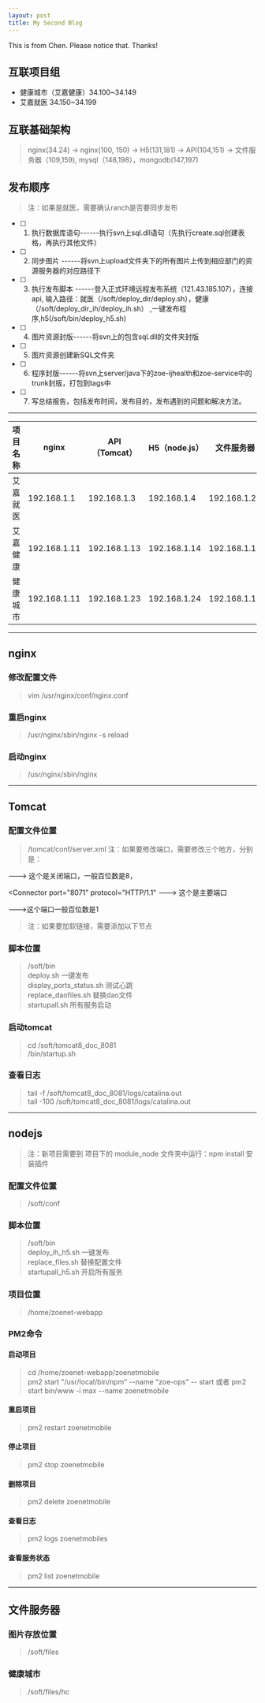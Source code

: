 ```yaml
---
layout: post
title: My Second Blog
---
```

This is from Chen. Please notice that. Thanks!



## 互联项目组
* 健康城市（艾嘉健康）34.100~34.149
* 艾嘉就医 34.150~34.199

## 互联基础架构
> nginx(34.24) -> nginx(100, 150) -> H5(131,181) -> API(104,151) -> 文件服务器（109,159), mysql（148,198），mongodb(147,197)

## 发布顺序

> 注：如果是就医，需要确认ranch是否要同步发布

- [ ] 1. 执行数据库语句------执行svn上sql.dll语句（先执行create.sql创建表格，再执行其他文件）
- [ ] 2. 同步图片 ------将svn上upload文件夹下的所有图片上传到相应部门的资源服务器的对应路径下
- [ ] 3. 执行发布脚本 ------登入正式环境远程发布系统（121.43.185.107），连接api, 输入路径：就医（/soft/deploy_dir/deploy.sh），健康 （/soft/deploy_dir_ih/deploy_ih.sh） ,一键发布程序,h5(/soft/bin/deploy_h5.sh)
- [ ] 4. 图片资源封版------将svn上的包含sql.dll的文件夹封版
- [ ] 5. 图片资源创建新SQL文件夹
- [ ] 6. 程序封版------将svn上server/java下的zoe-ijhealth和zoe-service中的trunk封版，打包到tags中
- [ ] 7. 写总结报告，包括发布时间，发布目的，发布遇到的问题和解决方法。
--------------------------------------------------------------------------------


项目名称 | nginx        |API（Tomcat） | H5（node.js）| 文件服务器
---      |---           |---           |---           |---         
艾嘉就医 | 192.168.1.1  | 192.168.1.3  | 192.168.1.4  | 192.168.1.2
艾嘉健康 | 192.168.1.11 | 192.168.1.13 | 192.168.1.14 | 192.168.1.12
健康城市 | 192.168.1.11 | 192.168.1.23 | 192.168.1.24 | 192.168.1.12


--------------------------------------------------------------------------------
## nginx
### 修改配置文件
> vim /usr/nginx/conf/nginx.conf

### 重启nginx
> /usr/nginx/sbin/nginx -s reload

### 启动nginx
> /usr/nginx/sbin/nginx

--------------------------------------------------------------------------------
## Tomcat
### 配置文件位置
> /tomcat/conf/server.xml
> 注：如果要修改端口，需要修改三个地方，分别是：

 <Server port="8171" shutdown="SHUTDOWN">                   ---> 这个是关闭端口，一般百位数是8，
 
<Connector port="8071" protocol="HTTP/1.1"                        ---> 这个是主要端口

<Connector port="8871" protocol="AJP/1.3" redirectPort="8443" />    --->这个端口一般百位数是1

> 注：如果要加软链接，需要添加以下节点  
<Context docBase="/home/www/zoe-rus-api" path="" reloadable="false">  
    <Resources allowLinking="true"/>  
</Context>

### 脚本位置
> /soft/bin  
> deploy.sh  一键发布  
> display_ports_status.sh 测试心跳  
> replace_daofiles.sh  替换dao文件  
> startupall.sh  所有服务启动  

### 启动tomcat
> cd /soft/tomcat8_doc_8081  
> /bin/startup.sh  

### 查看日志
> tail -f /soft/tomcat8_doc_8081/logs/catalina.out    
> tail -100 /soft/tomcat8_doc_8081/logs/catalina.out    

--------------------------------------------------------------------------------
## nodejs
> 注：新项目需要到 项目下的 module_node 文件夹中运行：npm install  安装插件

### 配置文件位置
> /soft/conf

### 脚本位置
> /soft/bin  
> deploy_ih_h5.sh  一键发布    
> replace_files.sh  替换配置文件   
> startupall_h5.sh  开启所有服务   

### 项目位置
> /home/zoenet-webapp

### PM2命令
#### 启动项目 
> cd /home/zoenet-webapp/zoenetmobile  
> pm2 start "/usr/local/bin/npm" --name "zoe-ops" -- start 或者 pm2 start bin/www -i max --name zoenetmobile 

#### 重启项目
> pm2 restart zoenetmobile

#### 停止项目
> pm2 stop zoenetmobile 

#### 删除项目
> pm2 delete zoenetmobile

#### 查看日志
> pm2 logs zoenetmobiles

#### 查看服务状态
> pm2 list zoenetmobile

--------------------------------------------------------------------------------
## 文件服务器
### 图片存放位置
> /soft/files

### 健康城市
> /soft/files/hc
